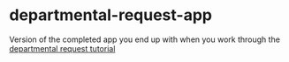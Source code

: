 # departmental-request-app
Version of the completed app you end up with when you work through the [departmental request tutorial](https://github.com/ServiceNowDevProgram/departmental-request-tutorial)
